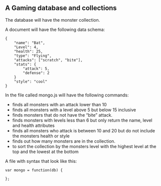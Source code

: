 ## A Gaming database and collections

The database will have the monster collection. 

A document will have the following data schema:
```
{
	"name": "Bat",
	"Level": 4,
	"health": 25,
	"type": "Flying",
	"attacks": ["scratch", "bite"],
	"stats": {
		"attack": 5,
		"defense": 2
	}
	"style": "cool"
}
```
In the file called mongo.js will have the following commands:
- finds all monsters with an attack lower than 10
- finds all monsters with a level above 5 but below 15 inclusive
- finds monsters that do not have the “bite” attack.
- finds monsters with levels less than 6 but only return the name, level and health attributes
- finds all monsters who attack is between 10 and 20 but do not include the monsters health or style
- finds out how many monsters are in the collection.
- to sort the collection by the monsters level with the highest level at the top and the lowest at the bottom


A file with syntax that look like this:
```
var mongo = function(db) {

};
```
